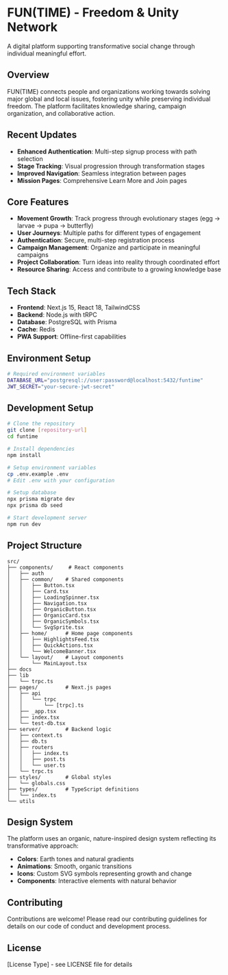 # FUN(TIME) - Freedom & Unity Network

A digital platform supporting transformative social change through individual meaningful effort.

## Overview
FUN(TIME) connects people and organizations working towards solving major global and local issues, fostering unity while preserving individual freedom. The platform facilitates knowledge sharing, campaign organization, and collaborative action.

## Recent Updates
- **Enhanced Authentication**: Multi-step signup process with path selection
- **Stage Tracking**: Visual progression through transformation stages
- **Improved Navigation**: Seamless integration between pages
- **Mission Pages**: Comprehensive Learn More and Join pages

## Core Features
- **Movement Growth**: Track progress through evolutionary stages (egg → larvae → pupa → butterfly)
- **User Journeys**: Multiple paths for different types of engagement
- **Authentication**: Secure, multi-step registration process
- **Campaign Management**: Organize and participate in meaningful campaigns
- **Project Collaboration**: Turn ideas into reality through coordinated effort
- **Resource Sharing**: Access and contribute to a growing knowledge base

## Tech Stack
- **Frontend**: Next.js 15, React 18, TailwindCSS
- **Backend**: Node.js with tRPC
- **Database**: PostgreSQL with Prisma
- **Cache**: Redis
- **PWA Support**: Offline-first capabilities

## Environment Setup
```bash
# Required environment variables
DATABASE_URL="postgresql://user:password@localhost:5432/funtime"
JWT_SECRET="your-secure-jwt-secret"
```

## Development Setup
```bash
# Clone the repository
git clone [repository-url]
cd funtime

# Install dependencies
npm install

# Setup environment variables
cp .env.example .env
# Edit .env with your configuration

# Setup database
npx prisma migrate dev
npx prisma db seed

# Start development server
npm run dev
```

## Project Structure
```
src/
├── components/     # React components
│   ├── auth
│   ├── common/    # Shared components
│   │   ├── Button.tsx
│   │   ├── Card.tsx
│   │   ├── LoadingSpinner.tsx
│   │   ├── Navigation.tsx
│   │   ├── OrganicButton.tsx
│   │   ├── OrganicCard.tsx
│   │   ├── OrganicSymbols.tsx
│   │   └── SvgSprite.tsx
│   ├── home/      # Home page components
│   │   ├── HighlightsFeed.tsx
│   │   ├── QuickActions.tsx
│   │   └── WelcomeBanner.tsx
│   └── layout/    # Layout components
│       └── MainLayout.tsx
├── docs
├── lib
│   └── trpc.ts
├── pages/         # Next.js pages
│   ├── api
│   │   └── trpc
│   │       └── [trpc].ts
│   ├── _app.tsx
│   ├── index.tsx
│   └── test-db.tsx
├── server/        # Backend logic
│   ├── context.ts
│   ├── db.ts
│   ├── routers
│   │   ├── index.ts
│   │   ├── post.ts
│   │   └── user.ts
│   └── trpc.ts
├── styles/        # Global styles
│   └── globals.css
├── types/         # TypeScript definitions
│   └── index.ts
└── utils
```

## Design System
The platform uses an organic, nature-inspired design system reflecting its transformative approach:
- **Colors**: Earth tones and natural gradients
- **Animations**: Smooth, organic transitions
- **Icons**: Custom SVG symbols representing growth and change
- **Components**: Interactive elements with natural behavior

## Contributing
Contributions are welcome! Please read our contributing guidelines for details on our code of conduct and development process.

## License
[License Type] - see LICENSE file for details
